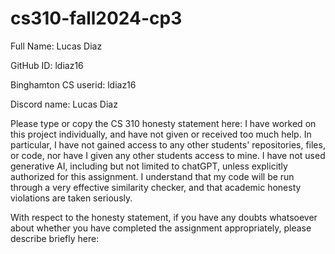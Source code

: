 # cs310-fall2024-cp3

Full Name: Lucas Diaz

GitHub ID: ldiaz16

Binghamton CS userid: ldiaz16

Discord name: Lucas Diaz

Please type or copy the CS 310 honesty statement here: I have worked on this project individually, and have not given or received too much help. In particular, I have not gained access to any other students' repositories, files, or code, nor have I given any other students access to mine. I have not used generative AI, including but not limited to chatGPT, unless explicitly authorized for this assignment. I understand that my code will be run through a very effective similarity checker, and that academic honesty violations are taken seriously.

With respect to the honesty statement, if you have any doubts whatsoever about whether you have completed the assignment appropriately, please describe briefly here:
